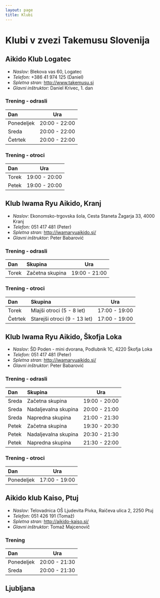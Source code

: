 ```yaml
---
layout: page
title: Klubi
---
```

# Klubi v zvezi Takemusu Slovenija

## Aikido Klub Logatec

* *Naslov:* Blekova vas 60, Logatec
* *Telefon:* +386 41 974 125 (Daniel)
* *Spletna stran:* http://www.takemusu.si
* *Glavni inštruktor:* Daniel Krivec, 1. dan

### Trening - odrasli

| Dan        | Ura           |
|:-----------|:-------------:|
| Ponedeljek | 20:00 - 22:00 |
| Sreda      | 20:00 - 22:00 |
| Četrtek    | 20:00 - 22:00 |

### Trening - otroci

| Dan        | Ura           |
|:-----------|:-------------:|
| Torek      | 19:00 - 20:00 |
| Petek      | 19:00 - 20:00 |

## Klub Iwama Ryu Aikido, Kranj

* *Naslov*: Ekonomsko-trgovska šola, Cesta Staneta Žagarja 33, 4000 Kranj
* *Telefon:* 051 417 481 (Peter)
* *Spletna stran:* http://iwamaryuaikido.si/
* *Glavni inštruktor*: Peter Babarović

### Trening - odrasli

| Dan   | Skupina              | Ura           |
|:------|:---------------------|:-------------:|
| Torek | Začetna skupina      | 19:00 - 21:00 |

### Trening - otroci

| Dan     | Skupina                      | Ura           |
|:--------|:-----------------------------|:-------------:|
| Torek   | Mlajši otroci (5 - 8 let)    | 17:00 - 19:00 |
| Četrtek | Starejši otroci (9 - 13 let) | 17:00 - 19:00 |


## Klub Iwama Ryu Aikido, Škofja Loka

* *Naslov*: ŠD Poden - mini dvorana, Podlubnik 1C, 4220 Škofja Loka
* *Telefon:* 051 417 481 (Peter)
* *Spletna stran:* http://iwamaryuaikido.si/
* *Glavni inštruktor*: Peter Babarović

### Trening - odrasli

| Dan   | Skupina              | Ura           |
|:------|:---------------------|:-------------:|
| Sreda | Začetna skupina      | 19:00 - 20:00 |
| Sreda | Nadaljevalna skupina | 20:00 - 21:00 |
| Sreda | Napredna skupina     | 21:00 - 21:30 |
| Petek | Začetna skupina      | 19:30 - 20:30 |
| Petek | Nadaljevalna skupina | 20:30 - 21:30 |
| Petek | Napredna skupina     | 21:30 - 22:00 |

### Trening - otroci

| Dan        | Ura           |
|:-----------|:-------------:|
| Ponedeljek | 17:00 - 19:00 |


## Aikido klub Kaiso, Ptuj

* *Naslov*: Telovadnica OŠ Ljudevita Pivka, Raičeva ulica 2, 2250 Ptuj
* *Telefon:* 051 426 191 (Tomaž)
* *Spletna stran:* http://aikido-kaiso.si/
* *Glavni inštruktor*: Tomaž Majcenovič

### Trening

| Dan        | Ura           |
|:-----------|:-------------:|
| Ponedeljek | 20:00 - 21:30 |
| Sreda      | 20:00 - 21:30 |

## Ljubljana
